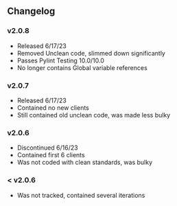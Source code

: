 ## Changelog

### v2.0.8
- Released 6/17/23
- Removed Unclean code, slimmed down significantly
- Passes Pylint Testing 10.0/10.0
- No longer contains Global variable references

### v2.0.7
- Released 6/17/23
- Contained no new clients
- Still contained old unclean code, was made less bulky

### v2.0.6
- Discontinued 6/16/23
- Contained first 6 clients
- Was not coded with clean standards, was bulky

### < v2.0.6
- Was not tracked, contained several iterations
